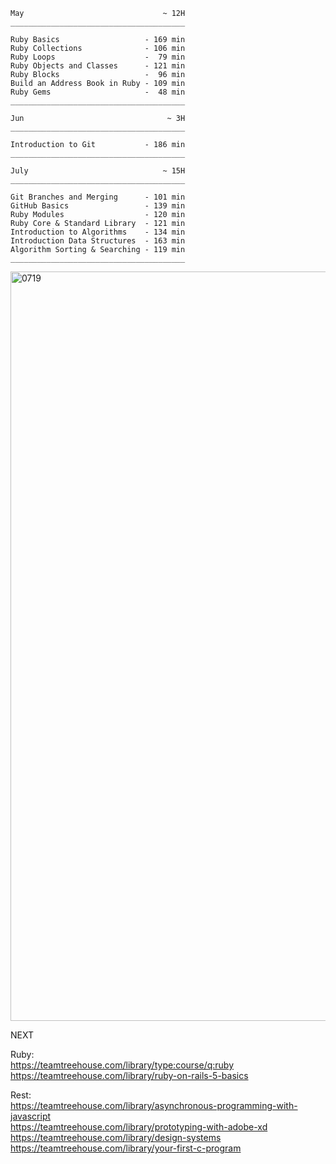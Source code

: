 ```
May                               ~ 12H
_______________________________________   

Ruby Basics                   - 169 min   
Ruby Collections              - 106 min   
Ruby Loops                    -  79 min   
Ruby Objects and Classes      - 121 min   
Ruby Blocks                   -  96 min   
Build an Address Book in Ruby - 109 min   
Ruby Gems                     -  48 min
_______________________________________

```

```
Jun                                ~ 3H
_______________________________________   

Introduction to Git           - 186 min
_______________________________________   

```

```
July                              ~ 15H
_______________________________________   

Git Branches and Merging      - 101 min   
GitHub Basics                 - 139 min   
Ruby Modules                  - 120 min   
Ruby Core & Standard Library  - 121 min   
Introduction to Algorithms    - 134 min   
Introduction Data Structures  - 163 min   
Algorithm Sorting & Searching - 119 min
_______________________________________ 

```

<img width="1199" alt="0719" src="https://user-images.githubusercontent.com/13816039/61189088-436b1400-a656-11e9-8626-7b569f346073.png">  


NEXT

Ruby:  
https://teamtreehouse.com/library/type:course/q:ruby  
https://teamtreehouse.com/library/ruby-on-rails-5-basics  

Rest:  
https://teamtreehouse.com/library/asynchronous-programming-with-javascript  
https://teamtreehouse.com/library/prototyping-with-adobe-xd  
https://teamtreehouse.com/library/design-systems  
https://teamtreehouse.com/library/your-first-c-program  

